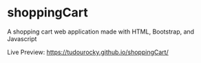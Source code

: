 # shoppingCart
A shopping cart web application made with HTML, Bootstrap, and Javascript

Live Preview: https://tudourocky.github.io/shoppingCart/
